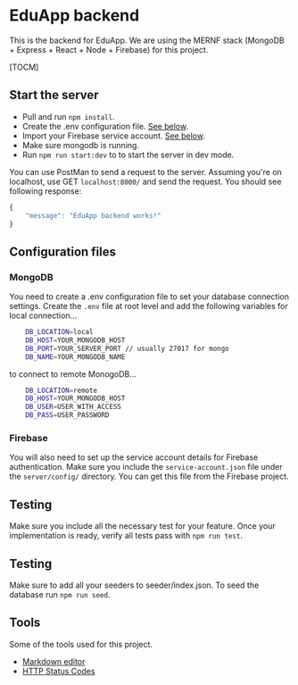 # EduApp backend
This is the backend for EduApp. We are using the MERNF stack (MongoDB + Express + React + Node + Firebase) for this project.

[TOCM]

## Start the server
- Pull and run `npm install`.
- Create the .env configuration file. [See below](#MongoDB).
- Import your Firebase service account. [See below](#Firebase).
- Make sure mongodb is running.
- Run `npm run start:dev` to to start the server in dev mode.

You can use PostMan to send a request to the server. Assuming you're on localhost, use GET `localhost:8000/` and send the request. You should see following response:

```javascript
{
    "message": "EduApp backend works!"
}
```

## Configuration files
### MongoDB
You need to create a .env configuration file to set your database connection settings. Create the `.env` file at root level and add the following variables for local connection...
```bash
    DB_LOCATION=local
    DB_HOST=YOUR_MONGODB_HOST
    DB_PORT=YOUR_SERVER_PORT // usually 27017 for mongo
    DB_NAME=YOUR_MONGODB_NAME
```
to connect to remote MonogoDB...
```bash
    DB_LOCATION=remote
    DB_HOST=YOUR_MONGODB_HOST
    DB_USER=USER_WITH_ACCESS
    DB_PASS=USER_PASSWORD
```

### Firebase
You will also need to set up the service account details for Firebase authentication. Make sure you include the `service-account.json` file under the `server/config/` directory. You can get this file from the Firebase project.

## Testing
Make sure you include all the necessary test for your feature. Once your implementation is ready, verify all tests pass with `npm run test`.

## Testing
Make sure to add all your seeders to seeder/index.json. To seed the database run `npm run seed`.

## Tools
Some of the tools used for this project.
- [Markdown editor](https://pandao.github.io/editor.md/en.html)
- [HTTP Status Codes](https://www.restapitutorial.com/httpstatuscodes.html)
